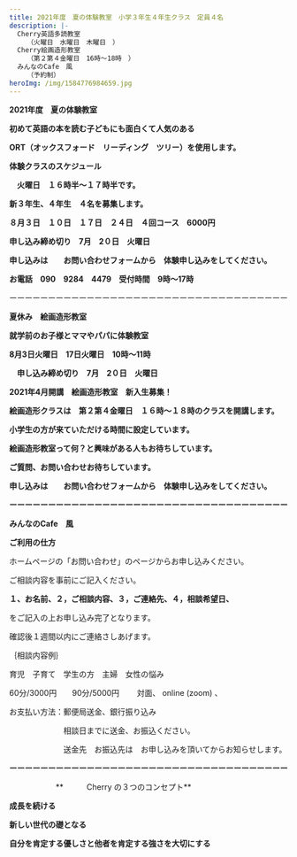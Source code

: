```yaml
---
title: 2021年度　夏の体験教室　小学３年生４年生クラス　定員４名　
description: |-
  Cherry英語多読教室　　
  　　（火曜日　水曜日　木曜日　）
  Cherry絵画造形教室
  　　（第２第４金曜日　16時～18時　）
  みんなのCafe　風
  　　（予約制）
heroImg: /img/1584776984659.jpg
---
```

**2021年度　夏の体験教室**

**初めて英語の本を読む子どもにも面白くて人気のある**

**ORT（オックスフォード　リーディング　ツリー）を使用します。**

**体験クラスのスケジュール**

　**火曜日　１６時半～１７時半です。**

**新３年生、４年生　４名を募集します。**

**８月３日　１０日　１７日　２４日　４回コース　6000円**　

**申し込み締め切り　7月　2０日　火曜日**　

**申し込みは　　お問い合わせフォームから　体験申し込みをしてください。**

**お電話　090　9284　4479　受付時間　9時～17時**

ーーーーーーーーーーーーーーーーーーーーーーーーーーーーーーーーーーーー

**夏休み　絵画造形教室**

**就学前のお子様とママやパパに体験教室**

**8月3日火曜日　17日火曜日　10時～11時**

　**申し込み締め切り　7月　2０日　火曜日**　

**2021年4月開講　絵画造形教室　新入生募集！**

**絵画造形クラスは　第２第４金曜日　１６時～１８時のクラスを開講します。**

**小学生の方が来ていただける時間に設定しています。**

**絵画造形教室って何？と興味がある人もお待ちしています。**

**ご質問、お問い合わせお待ちしています。**

**申し込みは　　お問い合わせフォームから　体験申し込みをしてください。**

**ーーーーーーーーーーーーーーーーーーーーーーーーーーーーーーーーーーーー**

**みんなのCafe　風**

**ご利用の仕方**

ホームページの「お問い合わせ」のページからお申し込みください。

ご相談内容を事前にご記入ください。

**１、お名前、２，ご相談内容、３，ご連絡先、４，相談希望日、**

をご記入の上お申し込み完了となります。

確認後１週間以内にご連絡さしあげます。

｛相談内容例｝

育児　子育て　学生の方　主婦　女性の悩み

60分/3000円　　90分/5000円　　      対面、  online (zoom) 、

お支払い方法：郵便局送金、銀行振り込み

　　　　　　　相談日までに送金、お振込ください。

　　　　　　　送金先　お振込先は　お申し込みを頂いてからお知らせします。

**ーーーーーーーーーーーーーーーーーーーーーーーーーーーーーーーーーーーー**

　　　　　　**　　　Cherry の３つのコンセプト**　

**成長を続ける**

**新しい世代の礎となる**

**自分を肯定する優しさと他者を肯定する強さを大切にする**